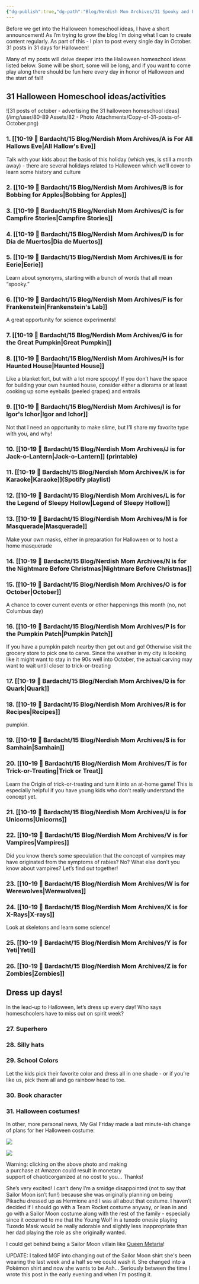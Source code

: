 ```yaml
---
{"dg-publish":true,"dg-path":"Blog/Nerdish Mom Archives/31 Spooky and Fun Halloween Homeschool Ideas.md","permalink":"/blog/nerdish-mom-archives/31-spooky-and-fun-halloween-homeschool-ideas/","title":"31 Spooky and Fun Halloween Homeschool Ideas Roundup","tags":["halloween","list"],"noteIcon":"","created":"","updated":""}
---
```



Before we get into the Halloween homeschool ideas, I have a short announcement! As I’m trying to grow the blog I’m doing what I can to create content regularly. As part of this - I plan to post every single day in October. 31 posts in 31 days for Halloween!

Many of my posts will delve deeper into the Halloween homeschool ideas listed below. Some will be short, some will be long, and if you want to come play along there should be fun here every day in honor of Halloween and the start of fall!

## 31 Halloween Homeschool ideas/activities 

![31 posts of october - advertising the 31 halloween homeschool ideas](/img/user/80-89 Assets/82 - Photo Attachments/Copy-of-31-posts-of-October.png)

### 1. [[10-19 💢 Bardacht/15 Blog/Nerdish Mom Archives/A is For All Hallows Eve\|All Hallow's Eve]]

Talk with your kids about the basis of this holiday (which yes, is still a month away) - there are several holidays related to Halloween which we’ll cover to learn some history and culture

### 2. [[10-19 💢 Bardacht/15 Blog/Nerdish Mom Archives/B is for Bobbing for Apples\|Bobbing for Apples]]

### 3. [[10-19 💢 Bardacht/15 Blog/Nerdish Mom Archives/C is for Campfire Stories\|Campfire Stories]]

### 4. [[10-19 💢 Bardacht/15 Blog/Nerdish Mom Archives/D is for Día de Muertos\|Dia de Muertos]]

### 5. [[10-19 💢 Bardacht/15 Blog/Nerdish Mom Archives/E is for Eerie\|Eerie]]

Learn about synonyms, starting with a bunch of words that all mean “spooky.”

### 6. [[10-19 💢 Bardacht/15 Blog/Nerdish Mom Archives/F is for Frankenstein\|Frankenstein's Lab]]

A great opportunity for science experiments!

### 7. [[10-19 💢 Bardacht/15 Blog/Nerdish Mom Archives/G is for the Great Pumpkin\|Great Pumpkin]]

### 8. [[10-19 💢 Bardacht/15 Blog/Nerdish Mom Archives/H is for Haunted House\|Haunted House]]

Like a blanket fort, but with a lot more spoopy! If you don’t have the space for building your own haunted house, consider either a diorama or at least cooking up some eyeballs (peeled grapes) and entrails 

### 9. [[10-19 💢 Bardacht/15 Blog/Nerdish Mom Archives/I is for Igor's Ichor\|Igor and Ichor]]

Not that I need an opportunity to make slime, but I’ll share my favorite type with you, and why!

### 10. [[10-19 💢 Bardacht/15 Blog/Nerdish Mom Archives/J is for Jack-o-Lantern\|Jack-o-Lantern]] (printable)

### 11. [[10-19 💢 Bardacht/15 Blog/Nerdish Mom Archives/K is for Karaoke\|Karaoke]](Spotify playlist) 

### 12. [[10-19 💢 Bardacht/15 Blog/Nerdish Mom Archives/L is for the Legend of Sleepy Hollow\|Legend of Sleepy Hollow]]

### 13. [[10-19 💢 Bardacht/15 Blog/Nerdish Mom Archives/M is for Masquerade\|Masquerade]]

Make your own masks, either in preparation for Halloween or to host a home masquerade

### 14. [[10-19 💢 Bardacht/15 Blog/Nerdish Mom Archives/N is for the Nightmare Before Christmas\|Nightmare Before Christmas]]

### 15. [[10-19 💢 Bardacht/15 Blog/Nerdish Mom Archives/O is for October\|October]]

A chance to cover current events or other happenings this month (no, not Columbus day)

### 16. [[10-19 💢 Bardacht/15 Blog/Nerdish Mom Archives/P is for the Pumpkin Patch\|Pumpkin Patch]]

If you have a pumpkin patch nearby then get out and go! Otherwise visit the grocery store to pick one to carve. Since the weather in my city is looking like it might want to stay in the 90s well into October, the actual carving may want to wait until closer to trick-or-treating

### 17. [[10-19 💢 Bardacht/15 Blog/Nerdish Mom Archives/Q is for Quark\|Quark]]

### 18. [[10-19 💢 Bardacht/15 Blog/Nerdish Mom Archives/R is for Recipes\|Recipes]]

pumpkin.

### 19. [[10-19 💢 Bardacht/15 Blog/Nerdish Mom Archives/S is for Samhain\|Samhain]]

### 20. [[10-19 💢 Bardacht/15 Blog/Nerdish Mom Archives/T is for Trick-or-Treating\|Trick or Treat]]

Learn the Origin of trick-or-treating and turn it into an at-home game! This is especially helpful if you have young kids who don’t really understand the concept yet.  

### 21. [[10-19 💢 Bardacht/15 Blog/Nerdish Mom Archives/U is for Unicorns\|Unicorns]]

### 22. [[10-19 💢 Bardacht/15 Blog/Nerdish Mom Archives/V is for Vampires\|Vampires]]

Did you know there’s some speculation that the concept of vampires may have originated from the symptoms of rabies? No? What else don’t you know about vampires? Let’s find out together!

### 23. [[10-19 💢 Bardacht/15 Blog/Nerdish Mom Archives/W is for Werewolves\|Werewolves]]

### 24. [[10-19 💢 Bardacht/15 Blog/Nerdish Mom Archives/X is for X-Rays\|X-rays]]

Look at skeletons and learn some science!

### 25. [[10-19 💢 Bardacht/15 Blog/Nerdish Mom Archives/Y is for Yeti\|Yeti]]

### 26. [[10-19 💢 Bardacht/15 Blog/Nerdish Mom Archives/Z is for Zombies\|Zombies]]

## Dress up days!

In the lead-up to Halloween, let’s dress up every day! Who says homeschoolers have to miss out on spirit week?

### 27. Superhero

### 28. Silly hats

### 29. School Colors

Let the kids pick their favorite color and dress all in one shade - or if you’re like us, pick them all and go rainbow head to toe.

### 30. Book character

### 31. Halloween costumes!

In other, more personal news, My Gal Friday made a last minute-ish change of plans for her Halloween costume:

[![](//ws-na.amazon-adsystem.com/widgets/q?_encoding=UTF8&MarketPlace=US&ASIN=B07H9V3GZX&ServiceVersion=20070822&ID=AsinImage&WS=1&Format=_SL160_&tag=chaoticorganized-20)](https://www.amazon.com/gp/offer-listing/B07H9V3GZX/ref=as_li_tl?ie=UTF8&camp=1789&creative=9325&creativeASIN=B07H9V3GZX&linkCode=as2&tag=chaoticorganized-20&linkId=4d6fbd545343a9d809af07cb9593c557)

![](//ir-na.amazon-adsystem.com/e/ir?t=chaoticorganized-20&l=am2&o=1&a=B07H9V3GZX)

Warning: clicking on the above photo and making  
a purchase at Amazon could result in monetary  
support of chaoticorganized at no cost to you... Thanks!

She’s very excited! I can’t deny I’m a smidge disappointed (not to say that Sailor Moon isn’t fun!) because she was originally planning on being Pikachu dressed up as Hermione and I was all about that costume. I haven’t decided if I should go with a Team Rocket costume anyway, or lean in and go with a Sailor Moon costume along with the rest of the family - especially since it occurred to me that the Young Wolf in a tuxedo onesie playing Tuxedo Mask would be really adorable and slightly less inappropriate than her dad playing the role as she originally wanted. 

I could get behind being a Sailor Moon villain like [Queen Metaria](https://sailormoon.fandom.com/wiki/Queen_Metalia_(manga))!  
  
UPDATE: I talked MGF into changing out of the Sailor Moon shirt she's been wearing the last week and a half so we could wash it. She changed into a Pokémon shirt and now she wants to be Ash... Seriously between the time I wrote this post in the early evening and when I'm posting it.
